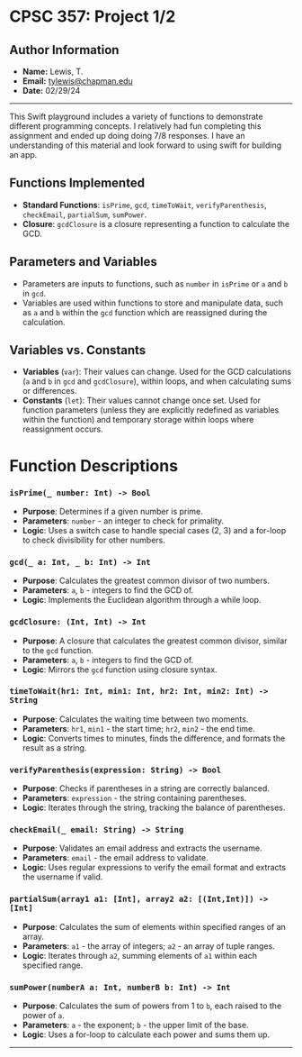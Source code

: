 # CPSC 357: Project 1/2

## Author Information
- **Name:** Lewis, T.
- **Email:** tylewis@chapman.edu
- **Date:** 02/29/24

---


This Swift playground includes a variety of functions to demonstrate different programming concepts. I relatively had fun completing this assignment and ended up doing doing 7/8 responses. I have an understanding of this material and look forward to using swift for building an app.

## Functions Implemented
- **Standard Functions**: `isPrime`, `gcd`, `timeToWait`, `verifyParenthesis`, `checkEmail`, `partialSum`, `sumPower`.
- **Closure**: `gcdClosure` is a closure representing a function to calculate the GCD.


## Parameters and Variables
- Parameters are inputs to functions, such as `number` in `isPrime` or `a` and `b` in `gcd`.
- Variables are used within functions to store and manipulate data, such as `a` and `b` within the `gcd` function which are reassigned during the calculation.


## Variables vs. Constants
- **Variables** (`var`): Their values can change. Used for the GCD calculations (`a` and `b` in `gcd` and `gcdClosure`), within loops, and when calculating sums or differences.
- **Constants** (`let`): Their values cannot change once set. Used for function parameters (unless they are explicitly redefined as variables within the function) and temporary storage within loops where reassignment occurs.



# Function Descriptions

### `isPrime(_ number: Int) -> Bool`
- **Purpose**: Determines if a given number is prime.
- **Parameters**: `number` - an integer to check for primality.
- **Logic**: Uses a switch case to handle special cases (2, 3) and a for-loop to check divisibility for other numbers.

### `gcd(_ a: Int, _ b: Int) -> Int`
- **Purpose**: Calculates the greatest common divisor of two numbers.
- **Parameters**: `a`, `b` - integers to find the GCD of.
- **Logic**: Implements the Euclidean algorithm through a while loop.

### `gcdClosure: (Int, Int) -> Int`
- **Purpose**: A closure that calculates the greatest common divisor, similar to the `gcd` function.
- **Parameters**: `a`, `b` - integers to find the GCD of.
- **Logic**: Mirrors the `gcd` function using closure syntax.

### `timeToWait(hr1: Int, min1: Int, hr2: Int, min2: Int) -> String`
- **Purpose**: Calculates the waiting time between two moments.
- **Parameters**: `hr1`, `min1` - the start time; `hr2`, `min2` - the end time.
- **Logic**: Converts times to minutes, finds the difference, and formats the result as a string.

### `verifyParenthesis(expression: String) -> Bool`
- **Purpose**: Checks if parentheses in a string are correctly balanced.
- **Parameters**: `expression` - the string containing parentheses.
- **Logic**: Iterates through the string, tracking the balance of parentheses.

### `checkEmail(_ email: String) -> String`
- **Purpose**: Validates an email address and extracts the username.
- **Parameters**: `email` - the email address to validate.
- **Logic**: Uses regular expressions to verify the email format and extracts the username if valid.

### `partialSum(array1 a1: [Int], array2 a2: [(Int,Int)]) -> [Int]`
- **Purpose**: Calculates the sum of elements within specified ranges of an array.
- **Parameters**: `a1` - the array of integers; `a2` - an array of tuple ranges.
- **Logic**: Iterates through `a2`, summing elements of `a1` within each specified range.

### `sumPower(numberA a: Int, numberB b: Int) -> Int`
- **Purpose**: Calculates the sum of powers from 1 to `b`, each raised to the power of `a`.
- **Parameters**: `a` - the exponent; `b` - the upper limit of the base.
- **Logic**: Uses a for-loop to calculate each power and sums them up.

---


